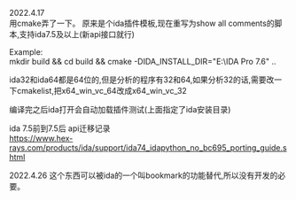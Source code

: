 2022.4.17   
用cmake弄了一下。 原来是个ida插件模板,现在重写为show all comments的脚本,支持ida7.5及以上(新api接口就行)



Example:  
mkdir build && cd build && cmake -DIDA_INSTALL_DIR="E:\IDA Pro 7.6" ..


ida32和ida64都是64位的,但是分析的程序有32和64,如果分析32的话,需要改一下cmakelist,把x64_win_vc_64改成x64_win_vc_32


编译完之后ida打开会自动加载插件测试(上面指定了ida安装目录)



ida 7.5前到7.5后 api迁移记录  
https://www.hex-rays.com/products/ida/support/ida74_idapython_no_bc695_porting_guide.shtml



2022.4.26
这个东西可以被ida的一个叫bookmark的功能替代,所以没有开发的必要。

